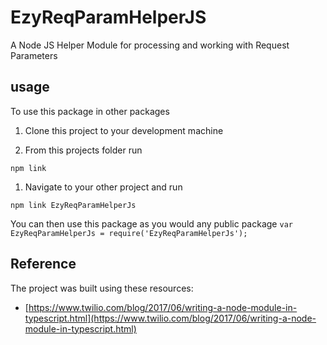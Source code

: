 # EzyReqParamHelperJS

A Node JS Helper Module for processing and working with Request Parameters

## usage

To use this package in other packages

1. Clone this project to your development machine

1. From this projects folder run

`npm link`

1. Navigate to your other project and run

`npm link EzyReqParamHelperJs`

You can then use this package as you would any public package `var EzyReqParamHelperJs = require('EzyReqParamHelperJs');`

## Reference

The project was built using these resources:

- [https://www.twilio.com/blog/2017/06/writing-a-node-module-in-typescript.html](https://www.twilio.com/blog/2017/06/writing-a-node-module-in-typescript.html)
